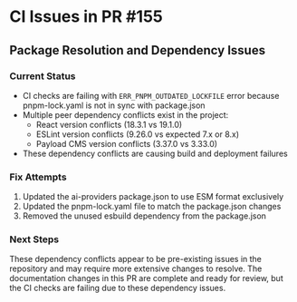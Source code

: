 # CI Issues in PR #155

## Package Resolution and Dependency Issues

### Current Status
- CI checks are failing with `ERR_PNPM_OUTDATED_LOCKFILE` error because pnpm-lock.yaml is not in sync with package.json
- Multiple peer dependency conflicts exist in the project:
  - React version conflicts (18.3.1 vs 19.1.0)
  - ESLint version conflicts (9.26.0 vs expected 7.x or 8.x)
  - Payload CMS version conflicts (3.37.0 vs 3.33.0)
- These dependency conflicts are causing build and deployment failures

### Fix Attempts
1. Updated the ai-providers package.json to use ESM format exclusively
2. Updated the pnpm-lock.yaml file to match the package.json changes
3. Removed the unused esbuild dependency from the package.json

### Next Steps
These dependency conflicts appear to be pre-existing issues in the repository and may require more extensive changes to resolve. The documentation changes in this PR are complete and ready for review, but the CI checks are failing due to these dependency issues.
